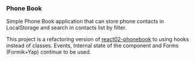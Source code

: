 ###  Phone Book

Simple Phone Book application that can store phone contacts in LocalStorage and search in contacts list by filter.

This project is a refactoring version of [react02-phonebook](https://github.com/dolphin-vr/react02-phonebook) to using hooks instead of classes. Events, Internal state of the component and Forms (Formik+Yap) continue to be used.
